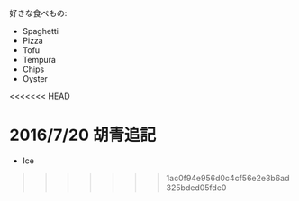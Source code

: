 ﻿好きな食べもの:
* Spaghetti
* Pizza
* Tofu
* Tempura
* Chips
* Oyster

<<<<<<< HEAD

2016/7/20 胡青追記
=======
* Ice  
>>>>>>> 1ac0f94e956d0c4cf56e2e3b6ad325bded05fde0



